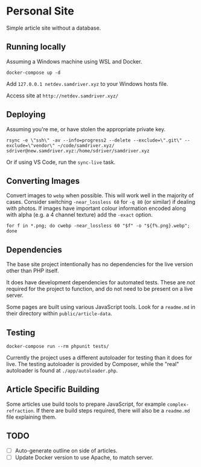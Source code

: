 # Personal Site
Simple article site without a database.

## Running locally
Assuming a Windows machine using WSL and Docker.

`docker-compose up -d`

Add `127.0.0.1 netdev.samdriver.xyz` to your Windows hosts file.

Access site at `http://netdev.samdriver.xyz/`

## Deploying
Assuming you're me, or have stolen the appropriate private key.
```
rsync -e \"ssh\" -av --info=progress2 --delete --exclude=\".git\" --exclude=\"vendor\" ~/code/samdriver.xyz/ sdriver@new.samdriver.xyz:/home/sdriver/samdriver.xyz
```

Or if using VS Code, run the `sync-live` task.

## Converting Images
Convert images to `webp` when possible. This will work well in the majority of cases. Consider switching `-near_lossless 60` for `-q 80` (or similar) if dealing with photos. If images have important colour information encoded along with alpha (e.g. a 4 channel texture) add the `-exact` option.
```
for f in *.png; do cwebp -near_lossless 60 "$f" -o "${f%.png}.webp"; done
```

## Dependencies
The base site project intentionally has no dependencies for the live version other than PHP itself.

It does have development dependencies for automated tests. These are *not* required for the project to function, and do not need to be present on a live server.

Some pages are built using various JavaScript tools. Look for a `readme.md` in their directory within `public/article-data`.

## Testing
```
docker-compose run --rm phpunit tests/
```

Currently the project uses a different autoloader for testing than it does for live. The testing autoloader is provided by Composer, while the "real" autoloader is found at `./app/autoloader.php`.

## Article Specific Building
Some articles use build tools to prepare JavaScript, for example `complex-refraction`. If there are build steps required, there will also be a `readme.md` file explaining them.

## TODO
- [ ] Auto-generate outline on side of articles.
- [ ] Update Docker version to use Apache, to match server.
